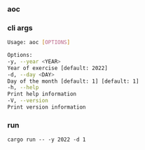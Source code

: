 ### aoc

### cli args
```bash
Usage: aoc [OPTIONS]

Options:
-y, --year <YEAR>
Year of exercise [default: 2022]
-d, --day <DAY>
Day of the month [default: 1] [default: 1]
-h, --help
Print help information
-V, --version
Print version information
```

### run
`cargo run -- -y 2022 -d 1`
